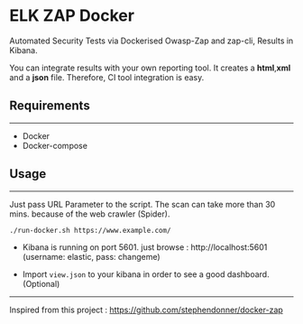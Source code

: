 # ELK ZAP Docker

Automated Security Tests via Dockerised Owasp-Zap and zap-cli, Results in Kibana.

You can integrate results with your own reporting tool. It creates a **html**,**xml** and a **json** file. Therefore, CI tool integration is easy.

## Requirements

------------

* Docker
* Docker-compose

## Usage

------------

Just pass URL Parameter to the script. The scan can take more than 30 mins. because of the web crawler (Spider).

```shell
./run-docker.sh https://www.example.com/
```

* Kibana is running on port 5601. just browse : http://localhost:5601  (username: elastic, pass: changeme)

* Import `view.json` to your kibana in order to see a good dashboard. (Optional)

------------

Inspired from this project : https://github.com/stephendonner/docker-zap
